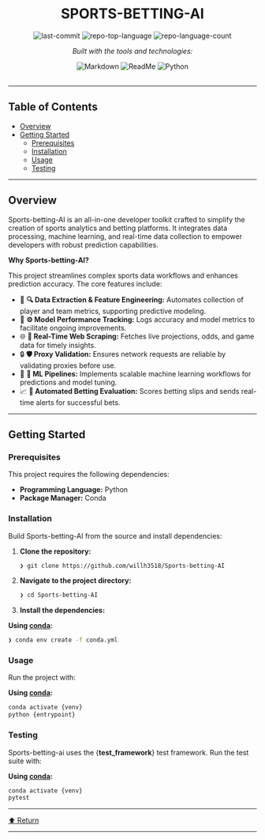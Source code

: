 <div id="top">

<!-- HEADER STYLE: CLASSIC -->
<div align="center">


# SPORTS-BETTING-AI

<em></em>

<!-- BADGES -->
<img src="https://img.shields.io/github/last-commit/willh3518/Sports-betting-AI?style=flat&logo=git&logoColor=white&color=0080ff" alt="last-commit">
<img src="https://img.shields.io/github/languages/top/willh3518/Sports-betting-AI?style=flat&color=0080ff" alt="repo-top-language">
<img src="https://img.shields.io/github/languages/count/willh3518/Sports-betting-AI?style=flat&color=0080ff" alt="repo-language-count">

<em>Built with the tools and technologies:</em>

<img src="https://img.shields.io/badge/Markdown-000000.svg?style=flat&logo=Markdown&logoColor=white" alt="Markdown">
<img src="https://img.shields.io/badge/ReadMe-018EF5.svg?style=flat&logo=ReadMe&logoColor=white" alt="ReadMe">
<img src="https://img.shields.io/badge/Python-3776AB.svg?style=flat&logo=Python&logoColor=white" alt="Python">

</div>
<br>

---

## Table of Contents

- [Overview](#overview)
- [Getting Started](#getting-started)
    - [Prerequisites](#prerequisites)
    - [Installation](#installation)
    - [Usage](#usage)
    - [Testing](#testing)

---

## Overview

Sports-betting-AI is an all-in-one developer toolkit crafted to simplify the creation of sports analytics and betting platforms. It integrates data processing, machine learning, and real-time data collection to empower developers with robust prediction capabilities.

**Why Sports-betting-AI?**

This project streamlines complex sports data workflows and enhances prediction accuracy. The core features include:

- 🧩 **🔍 Data Extraction & Feature Engineering:** Automates collection of player and team metrics, supporting predictive modeling.
- 🚀 **⚙️ Model Performance Tracking:** Logs accuracy and model metrics to facilitate ongoing improvements.
- 🌐 **🌟 Real-Time Web Scraping:** Fetches live projections, odds, and game data for timely insights.
- 🔒 **🛡 Proxy Validation:** Ensures network requests are reliable by validating proxies before use.
- 🤖 **🧠 ML Pipelines:** Implements scalable machine learning workflows for predictions and model tuning.
- 📈 **📩 Automated Betting Evaluation:** Scores betting slips and sends real-time alerts for successful bets.

---

## Getting Started

### Prerequisites

This project requires the following dependencies:

- **Programming Language:** Python
- **Package Manager:** Conda

### Installation

Build Sports-betting-AI from the source and install dependencies:

1. **Clone the repository:**

    ```sh
    ❯ git clone https://github.com/willh3518/Sports-betting-AI
    ```

2. **Navigate to the project directory:**

    ```sh
    ❯ cd Sports-betting-AI
    ```

3. **Install the dependencies:**

**Using [conda](https://docs.conda.io/):**

```sh
❯ conda env create -f conda.yml
```

### Usage

Run the project with:

**Using [conda](https://docs.conda.io/):**

```sh
conda activate {venv}
python {entrypoint}
```

### Testing

Sports-betting-ai uses the {__test_framework__} test framework. Run the test suite with:

**Using [conda](https://docs.conda.io/):**

```sh
conda activate {venv}
pytest
```

---

<div align="left"><a href="#top">⬆ Return</a></div>

---
